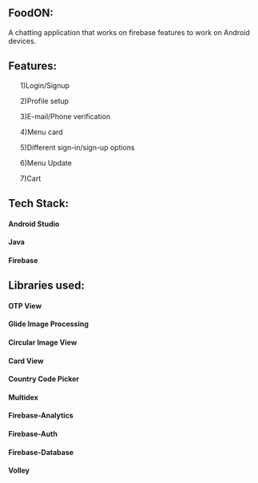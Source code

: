 <h2 align="centre"> FoodON: </h2>
A chatting application that works on firebase features to work on Android devices.

<h2 align="centre"> Features: </h2>
<ul>1)Login/Signup</ul>
<ul>2)Profile setup</ul>
<ul>3)E-mail/Phone verification</ul>
<ul>4)Menu card</ul>
<ul>5)Different sign-in/sign-up options</ul>
<ul>6)Menu Update</ul>
<ul>7)Cart</ul>


<h2 align="centre"> Tech Stack: </h2>
<h4>Android Studio</h4>
<h4>Java</h4>
<h4>Firebase</h4>

<h2 align="centre"> Libraries used: </h2>
<h4>OTP View</h4>
<h4>Glide Image Processing</h4>
<h4>Circular Image View</h4>
<h4>Card View</h4>
<h4>Country Code Picker</h4>
<h4>Multidex</h4>
<h4>Firebase-Analytics</h4>
<h4>Firebase-Auth</h4>
<h4>Firebase-Database</h4>
<h4>Volley</h4>

